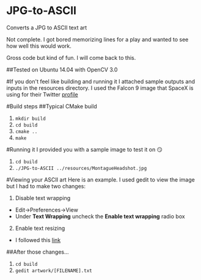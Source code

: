 # JPG-to-ASCII
Converts a JPG to ASCII text art

Not complete. I got bored memorizing lines for a play and wanted to see how well this would work.

Gross code but kind of fun. I will come back to this.

##Tested on Ubuntu 14.04 with OpenCV 3.0

#If you don't feel like building and running it
I attached sample outputs and inputs in the resources directory. I used the Falcon 9 image that SpaceX is using for their Twitter [profile](https://twitter.com/spacex)

#Build steps
##Typical CMake build
1. `mkdir build`
2. `cd build`
3. `cmake ..`
4. `make`

#Running it
I provided you with a sample image to test it on :smirk:

1. `cd build`
2. `./JPG-to-ASCII ../resources/MontagueHeadshot.jpg`

#Viewing your ASCII art
Here is an example. I used gedit to view the image but I had to make two changes:

1. Disable text wrapping
  * Edit->Preferences->View
  * Under **Text Wrapping** uncheck the **Enable text wrapping** radio box
2. Enable text resizing
  * I followed this [link](http://askubuntu.com/questions/409630/how-can-i-get-plugins-for-gedit-for-zooming-the-text-file)

##After those changes...

1. `cd build`
2. `gedit artwork/[FILENAME].txt`


